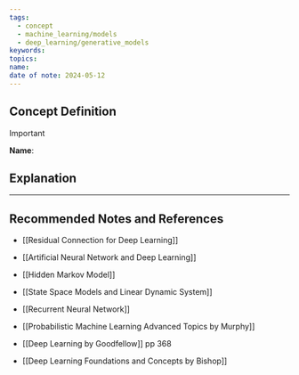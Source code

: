 ```yaml
---
tags:
  - concept
  - machine_learning/models
  - deep_learning/generative_models
keywords: 
topics: 
name: 
date of note: 2024-05-12
---
```


## Concept Definition

>[!important]
>**Name**: 



## Explanation





-----------
##  Recommended Notes and References

- [[Residual Connection for Deep Learning]]
- [[Artificial Neural Network and Deep Learning]]

- [[Hidden Markov Model]]
- [[State Space Models and Linear Dynamic System]]

- [[Recurrent Neural Network]]

- [[Probabilistic Machine Learning Advanced Topics by Murphy]]
- [[Deep Learning by Goodfellow]] pp 368
- [[Deep Learning Foundations and Concepts by Bishop]]